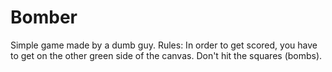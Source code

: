 # Bomber
Simple game made by a dumb guy. 
Rules:
In order to get scored, you have to get on the other  green side of the canvas. Don't hit the squares (bombs).
